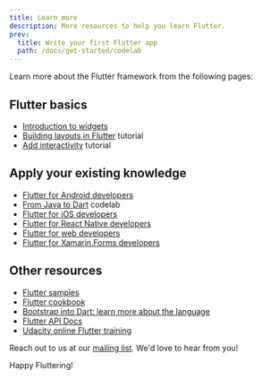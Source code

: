 ```yaml
---
title: Learn more
description: More resources to help you learn Flutter.
prev:
  title: Write your first Flutter app
  path: /docs/get-started/codelab
---
```


Learn more about the Flutter framework from the following pages:

## Flutter basics

* [Introduction to widgets](/docs/development/ui/widgets-intro)
* [Building layouts in Flutter](/docs/development/ui/layout/tutorial) tutorial
* [Add interactivity](/docs/development/ui/interactive) tutorial

## Apply your existing knowledge

* [Flutter for Android developers](/docs/get-started/flutter-for/android-devs)
* [From Java to Dart]({{site.codelabs}}/codelabs/from-java-to-dart) codelab
* [Flutter for iOS developers](/docs/get-started/flutter-for/ios-devs)
* [Flutter for React Native developers](/docs/get-started/flutter-for/react-native-devs)
* [Flutter for web developers](/docs/get-started/flutter-for/web-devs)
* [Flutter for Xamarin.Forms developers](/docs/get-started/flutter-for/xamarin-forms-devs)

## Other resources

* [Flutter samples]({{site.github}}/flutter/samples/blob/master/INDEX.md)
* [Flutter cookbook](/docs/cookbook)
* [Bootstrap into Dart: learn more about the language](/docs/resources/bootstrap-into-dart)
* [Flutter API Docs]({{site.api}})
* [Udacity online Flutter training](https://www.udacity.com/course/build-native-mobile-apps-with-flutter--ud905)

Reach out to us at our [mailing list][]. We'd love to hear from you!

Happy Fluttering!

[mailing list]: mailto:{{site.email}}
